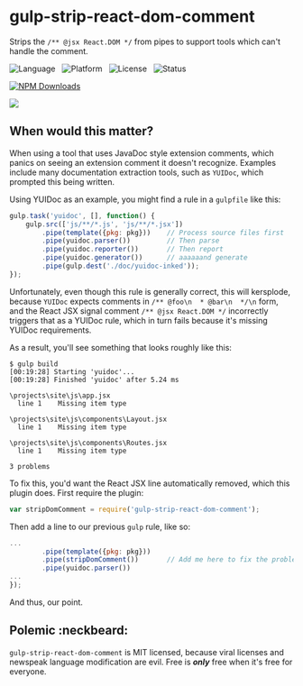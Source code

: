 gulp-strip-react-dom-comment
============================

Strips the `/** @jsx React.DOM */` from pipes to support tools which can't 
handle the comment.

![Language](http://img.shields.io/badge/Language-JavaScript-000000.svg) &nbsp;
![Platform](http://img.shields.io/badge/Platform-NPM-000000.svg) &nbsp;
![License](http://img.shields.io/badge/License-MIT-000055.svg) &nbsp;
![Status](http://img.shields.io/travis/gulp-strip-react-dom-comment/htstub.svg)

[![NPM Downloads](http://img.shields.io/npm/dm/gulp-strip-react-dom-comment.svg)](https://npmjs.org/package/gulp-strip-react-dom-comment.js)

![](https://nodei.co/npm/gulp-strip-react-dom-comment.png?stars=true&downloads=true)



When would this matter?
-----------------------

When using a tool that uses JavaDoc style extension comments, which panics on 
seeing an extension comment it doesn't recognize.  Examples include many 
documentation extraction tools, such as `YUIDoc`, which prompted this being
written.

Using YUIDoc as an example, you might find a rule in a `gulpfile` like this:

```javascript
gulp.task('yuidoc', [], function() {
    gulp.src(['js/**/*.js', 'js/**/*.jsx'])
        .pipe(template({pkg: pkg}))    // Process source files first
        .pipe(yuidoc.parser())         // Then parse
        .pipe(yuidoc.reporter())       // Then report
        .pipe(yuidoc.generator())      // aaaaaand generate
        .pipe(gulp.dest('./doc/yuidoc-inked'));
});
```

Unfortunately, even though this rule is generally correct, this will kersplode,
because `YUIDoc` expects comments in `/** @foo\n  * @bar\n  */\n` form, and
the React JSX signal comment `/** @jsx React.DOM */` incorrectly triggers that
as a YUIDoc rule, which in turn fails because it's missing YUIDoc requirements.

As a result, you'll see something that looks roughly like this:

```
$ gulp build
[00:19:28] Starting 'yuidoc'...
[00:19:28] Finished 'yuidoc' after 5.24 ms

\projects\site\js\app.jsx
  line 1    Missing item type

\projects\site\js\components\Layout.jsx
  line 1    Missing item type

\projects\site\js\components\Routes.jsx
  line 1    Missing item type

3 problems
```

To fix this, you'd want the React JSX line automatically removed, which this
plugin does.  First require the plugin:

```javascript
var stripDomComment = require('gulp-strip-react-dom-comment');
```

Then add a line to our previous `gulp` rule, like so:

```javascript
...
        .pipe(template({pkg: pkg}))
        .pipe(stripDomComment())       // Add me here to fix the problem!
        .pipe(yuidoc.parser())
...
});
```

And thus, our point.



Polemic :neckbeard:
-------------------

`gulp-strip-react-dom-comment` is MIT licensed, because viral licenses and newspeak language modification are evil.  Free is ***only*** free when it's free for everyone.

